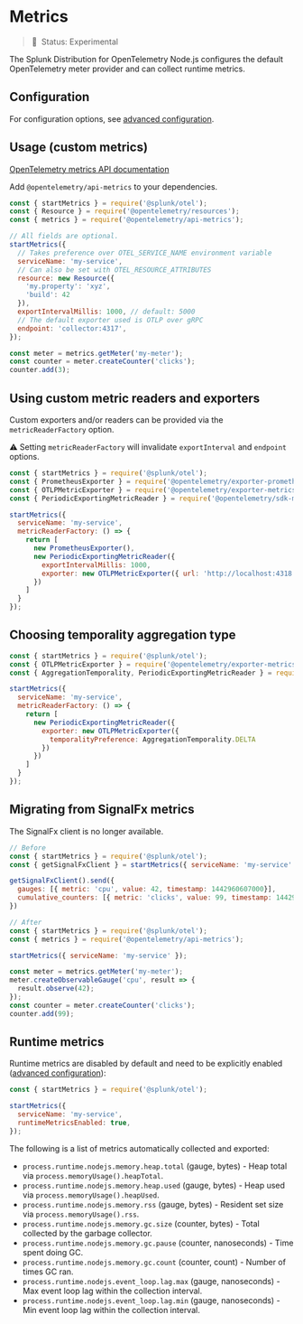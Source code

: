 # Metrics

> :construction: &nbsp;Status: Experimental

The Splunk Distribution for OpenTelemetry Node.js configures the default OpenTelemetry meter provider and can collect
runtime metrics.

## Configuration

For configuration options, see [advanced configuration](advanced-config.md#metrics).

## Usage (custom metrics)

[OpenTelemetry metrics API documentation](https://open-telemetry.github.io/opentelemetry-js/modules/_opentelemetry_api_metrics.html)

Add `@opentelemetry/api-metrics` to your dependencies.

```javascript
const { startMetrics } = require('@splunk/otel');
const { Resource } = require('@opentelemetry/resources');
const { metrics } = require('@opentelemetry/api-metrics');

// All fields are optional.
startMetrics({
  // Takes preference over OTEL_SERVICE_NAME environment variable
  serviceName: 'my-service',
  // Can also be set with OTEL_RESOURCE_ATTRIBUTES
  resource: new Resource({
    'my.property': 'xyz',
    'build': 42
  }),
  exportIntervalMillis: 1000, // default: 5000
  // The default exporter used is OTLP over gRPC
  endpoint: 'collector:4317',
});

const meter = metrics.getMeter('my-meter');
const counter = meter.createCounter('clicks');
counter.add(3);
```

## Using custom metric readers and exporters

Custom exporters and/or readers can be provided via the `metricReaderFactory` option.

:warning: Setting `metricReaderFactory` will invalidate `exportInterval` and `endpoint` options.

```javascript
const { startMetrics } = require('@splunk/otel');
const { PrometheusExporter } = require('@opentelemetry/exporter-prometheus');
const { OTLPMetricExporter } = require('@opentelemetry/exporter-metrics-otlp-http');
const { PeriodicExportingMetricReader } = require('@opentelemetry/sdk-metrics-base');

startMetrics({
  serviceName: 'my-service',
  metricReaderFactory: () => {
    return [
      new PrometheusExporter(),
      new PeriodicExportingMetricReader({
        exportIntervalMillis: 1000,
        exporter: new OTLPMetricExporter({ url: 'http://localhost:4318' })
      })
    ]
  }
});
```

## Choosing temporality aggregation type

```javascript
const { startMetrics } = require('@splunk/otel');
const { OTLPMetricExporter } = require('@opentelemetry/exporter-metrics-otlp-grpc');
const { AggregationTemporality, PeriodicExportingMetricReader } = require('@opentelemetry/sdk-metrics-base');

startMetrics({
  serviceName: 'my-service',
  metricReaderFactory: () => {
    return [
      new PeriodicExportingMetricReader({
        exporter: new OTLPMetricExporter({
          temporalityPreference: AggregationTemporality.DELTA
        })
      })
    ]
  }
});
```

## Migrating from SignalFx metrics

The SignalFx client is no longer available.

```javascript
// Before
const { startMetrics } = require('@splunk/otel');
const { getSignalFxClient } = startMetrics({ serviceName: 'my-service' });

getSignalFxClient().send({
  gauges: [{ metric: 'cpu', value: 42, timestamp: 1442960607000}],
  cumulative_counters: [{ metric: 'clicks', value: 99, timestamp: 1442960607000}],
})

// After
const { startMetrics } = require('@splunk/otel');
const { metrics } = require('@opentelemetry/api-metrics');

startMetrics({ serviceName: 'my-service' });

const meter = metrics.getMeter('my-meter');
meter.createObservableGauge('cpu', result => {
  result.observe(42);
});
const counter = meter.createCounter('clicks');
counter.add(99);
```

## Runtime metrics

Runtime metrics are disabled by default and need to be explicitly enabled ([advanced configuration](advanced-config.md#metrics)):


```javascript
const { startMetrics } = require('@splunk/otel');

startMetrics({
  serviceName: 'my-service',
  runtimeMetricsEnabled: true,
});
```

The following is a list of metrics automatically collected and exported:

- `process.runtime.nodejs.memory.heap.total` (gauge, bytes) - Heap total via `process.memoryUsage().heapTotal`.
- `process.runtime.nodejs.memory.heap.used` (gauge, bytes) - Heap used via `process.memoryUsage().heapUsed`.
- `process.runtime.nodejs.memory.rss` (gauge, bytes) - Resident set size via `process.memoryUsage().rss`.
- `process.runtime.nodejs.memory.gc.size` (counter, bytes) - Total collected by the garbage collector.
- `process.runtime.nodejs.memory.gc.pause` (counter, nanoseconds) - Time spent doing GC.
- `process.runtime.nodejs.memory.gc.count` (counter, count) - Number of times GC ran.
- `process.runtime.nodejs.event_loop.lag.max` (gauge, nanoseconds) - Max event loop lag within the collection interval.
- `process.runtime.nodejs.event_loop.lag.min` (gauge, nanoseconds) - Min event loop lag within the collection interval.
